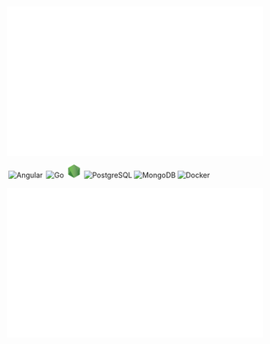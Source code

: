 ![](https://raw.githubusercontent.com/vitormmatos/github-stats/master/generated/overview.svg#gh-dark-mode-only)

<main align="left">
<img alt="Angular" width="26px" src="https://upload.wikimedia.org/wikipedia/commons/c/cf/Angular_full_color_logo.svg" style="margin: 3px"/>
<img  alt="Go" width="26px" src="https://img.icons8.com/color/452/golang.png" style="margin-right: 3px" />
<img " alt="Node" width="26px" src="https://raw.githubusercontent.com/github/explore/80688e429a7d4ef2fca1e82350fe8e3517d3494d/topics/nodejs/nodejs.png" style="margin-right: 3px"/>
<img  alt="PostgreSQL" width="26px" src="https://upload.wikimedia.org/wikipedia/commons/thumb/2/29/Postgresql_elephant.svg/1200px-Postgresql_elephant.svg.png"/>
<img  alt="MongoDB" width="26px" src="https://cdn.worldvectorlogo.com/logos/mongodb-icon-1.svg" />
<img alt="Docker" width="26px" src="https://cdn-icons-png.flaticon.com/512/919/919853.png" style="margin-right: 7px"/>
</main>

![](https://raw.githubusercontent.com/vitormmatos/github-stats/master/generated/languages.svg#gh-dark-mode-only)
